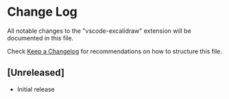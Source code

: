# Change Log

All notable changes to the "vscode-excalidraw" extension will be documented in this file.

Check [Keep a Changelog](http://keepachangelog.com/) for recommendations on how to structure this file.

## [Unreleased]

- Initial release